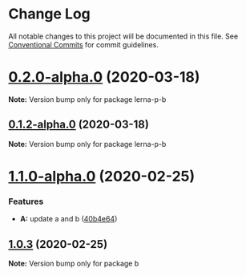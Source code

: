 # Change Log

All notable changes to this project will be documented in this file.
See [Conventional Commits](https://conventionalcommits.org) for commit guidelines.

# [0.2.0-alpha.0](https://github.com/erraX/test-lerna/compare/v0.1.1-alpha.0...v0.2.0-alpha.0) (2020-03-18)

**Note:** Version bump only for package lerna-p-b





## [0.1.2-alpha.0](https://github.com/erraX/test-lerna/compare/v0.1.1-alpha.0...v0.1.2-alpha.0) (2020-03-18)

**Note:** Version bump only for package lerna-p-b





# [1.1.0-alpha.0](https://github.com/erraX/test-lerna/compare/b@1.0.3...b@1.1.0-alpha.0) (2020-02-25)


### Features

* **A:** update a and b ([40b4e64](https://github.com/erraX/test-lerna/commit/40b4e6459325a56775c2b6ed57e8ddcf19d8210e))





## [1.0.3](https://github.com/erraX/test-lerna/compare/b@1.0.2...b@1.0.3) (2020-02-25)

**Note:** Version bump only for package b
